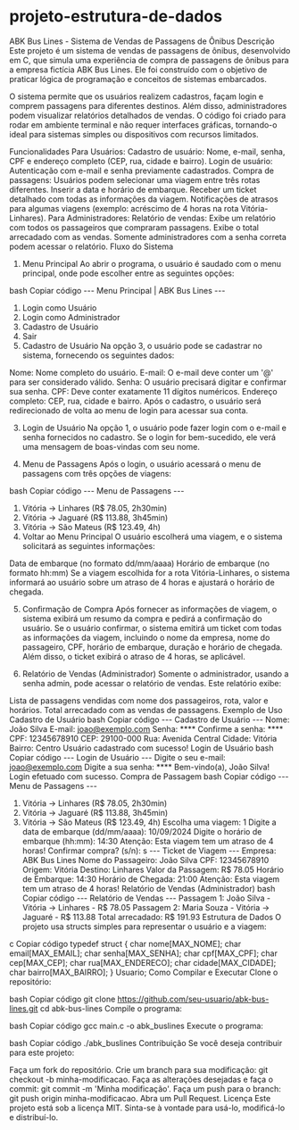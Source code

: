 # projeto-estrutura-de-dados

ABK Bus Lines - Sistema de Vendas de Passagens de Ônibus
Descrição
Este projeto é um sistema de vendas de passagens de ônibus, desenvolvido em C, que simula uma experiência de compra de passagens de ônibus para a empresa fictícia ABK Bus Lines. Ele foi construído com o objetivo de praticar lógica de programação e conceitos de sistemas embarcados.

O sistema permite que os usuários realizem cadastros, façam login e comprem passagens para diferentes destinos. Além disso, administradores podem visualizar relatórios detalhados de vendas. O código foi criado para rodar em ambiente terminal e não requer interfaces gráficas, tornando-o ideal para sistemas simples ou dispositivos com recursos limitados.

Funcionalidades
Para Usuários:
Cadastro de usuário: Nome, e-mail, senha, CPF e endereço completo (CEP, rua, cidade e bairro).
Login de usuário: Autenticação com e-mail e senha previamente cadastrados.
Compra de passagens:
Usuários podem selecionar uma viagem entre três rotas diferentes.
Inserir a data e horário de embarque.
Receber um ticket detalhado com todas as informações da viagem.
Notificações de atrasos para algumas viagens (exemplo: acréscimo de 4 horas na rota Vitória-Linhares).
Para Administradores:
Relatório de vendas:
Exibe um relatório com todos os passageiros que compraram passagens.
Exibe o total arrecadado com as vendas.
Somente administradores com a senha correta podem acessar o relatório.
Fluxo do Sistema
1. Menu Principal
Ao abrir o programa, o usuário é saudado com o menu principal, onde pode escolher entre as seguintes opções:

bash
Copiar código
--- Menu Principal | ABK Bus Lines ---
1. Login como Usuário
2. Login como Administrador
3. Cadastro de Usuário
0. Sair
2. Cadastro de Usuário
Na opção 3, o usuário pode se cadastrar no sistema, fornecendo os seguintes dados:

Nome: Nome completo do usuário.
E-mail: O e-mail deve conter um '@' para ser considerado válido.
Senha: O usuário precisará digitar e confirmar sua senha.
CPF: Deve conter exatamente 11 dígitos numéricos.
Endereço completo: CEP, rua, cidade e bairro.
Após o cadastro, o usuário será redirecionado de volta ao menu de login para acessar sua conta.

3. Login de Usuário
Na opção 1, o usuário pode fazer login com o e-mail e senha fornecidos no cadastro. Se o login for bem-sucedido, ele verá uma mensagem de boas-vindas com seu nome.

4. Menu de Passagens
Após o login, o usuário acessará o menu de passagens com três opções de viagens:

bash
Copiar código
--- Menu de Passagens ---
1. Vitória -> Linhares (R$ 78.05, 2h30min)
2. Vitória -> Jaguaré (R$ 113.88, 3h45min)
3. Vitória -> São Mateus (R$ 123.49, 4h)
0. Voltar ao Menu Principal
O usuário escolherá uma viagem, e o sistema solicitará as seguintes informações:

Data de embarque (no formato dd/mm/aaaa)
Horário de embarque (no formato hh:mm)
Se a viagem escolhida for a rota Vitória-Linhares, o sistema informará ao usuário sobre um atraso de 4 horas e ajustará o horário de chegada.

5. Confirmação de Compra
Após fornecer as informações de viagem, o sistema exibirá um resumo da compra e pedirá a confirmação do usuário. Se o usuário confirmar, o sistema emitirá um ticket com todas as informações da viagem, incluindo o nome da empresa, nome do passageiro, CPF, horário de embarque, duração e horário de chegada. Além disso, o ticket exibirá o atraso de 4 horas, se aplicável.

6. Relatório de Vendas (Administrador)
Somente o administrador, usando a senha admin, pode acessar o relatório de vendas. Este relatório exibe:

Lista de passagens vendidas com nome dos passageiros, rota, valor e horários.
Total arrecadado com as vendas de passagens.
Exemplo de Uso
Cadastro de Usuário
bash
Copiar código
--- Cadastro de Usuário ---
Nome: João Silva
E-mail: joao@exemplo.com
Senha: ****
Confirme a senha: ****
CPF: 12345678910
CEP: 29100-000
Rua: Avenida Central
Cidade: Vitória
Bairro: Centro
Usuário cadastrado com sucesso!
Login de Usuário
bash
Copiar código
--- Login de Usuário ---
Digite o seu e-mail: joao@exemplo.com
Digite a sua senha: ****
Bem-vindo(a), João Silva! Login efetuado com sucesso.
Compra de Passagem
bash
Copiar código
--- Menu de Passagens ---
1. Vitória -> Linhares (R$ 78.05, 2h30min)
2. Vitória -> Jaguaré (R$ 113.88, 3h45min)
3. Vitória -> São Mateus (R$ 123.49, 4h)
Escolha uma viagem: 1
Digite a data de embarque (dd/mm/aaaa): 10/09/2024
Digite o horário de embarque (hh:mm): 14:30
Atenção: Esta viagem tem um atraso de 4 horas!
Confirmar compra? (s/n): s
--- Ticket de Viagem ---
Empresa: ABK Bus Lines
Nome do Passageiro: João Silva
CPF: 12345678910
Origem: Vitória
Destino: Linhares
Valor da Passagem: R$ 78.05
Horário de Embarque: 14:30
Horário de Chegada: 21:00
Atenção: Esta viagem tem um atraso de 4 horas!
Relatório de Vendas (Administrador)
bash
Copiar código
--- Relatório de Vendas ---
Passagem 1: João Silva - Vitória -> Linhares - R$ 78.05
Passagem 2: Maria Souza - Vitória -> Jaguaré - R$ 113.88
Total arrecadado: R$ 191.93
Estrutura de Dados
O projeto usa structs simples para representar o usuário e a viagem:

c
Copiar código
typedef struct {
    char nome[MAX_NOME];
    char email[MAX_EMAIL];
    char senha[MAX_SENHA];
    char cpf[MAX_CPF];
    char cep[MAX_CEP];
    char rua[MAX_ENDERECO];
    char cidade[MAX_CIDADE];
    char bairro[MAX_BAIRRO];
} Usuario;
Como Compilar e Executar
Clone o repositório:

bash
Copiar código
git clone https://github.com/seu-usuario/abk-bus-lines.git
cd abk-bus-lines
Compile o programa:

bash
Copiar código
gcc main.c -o abk_buslines
Execute o programa:

bash
Copiar código
./abk_buslines
Contribuição
Se você deseja contribuir para este projeto:

Faça um fork do repositório.
Crie um branch para sua modificação: git checkout -b minha-modificacao.
Faça as alterações desejadas e faça o commit: git commit -m 'Minha modificação'.
Faça um push para o branch: git push origin minha-modificacao.
Abra um Pull Request.
Licença
Este projeto está sob a licença MIT. Sinta-se à vontade para usá-lo, modificá-lo e distribuí-lo.
